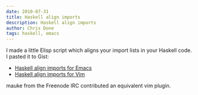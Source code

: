 ```yaml
---
date: 2010-07-31
title: Haskell align imports
description: Haskell align imports
author: Chris Done
tags: haskell, emacs
---
```


I made a little Elisp script which aligns your import lists in your
Haskell code. I pasted it to Gist:

* [Haskell align imports for Emacs](http://gist.github.com/453933)
* [Haskell align imports for Vim](http://gist.github.com/454255)

mauke from the Freenode IRC contributed an equivalent vim plugin.
